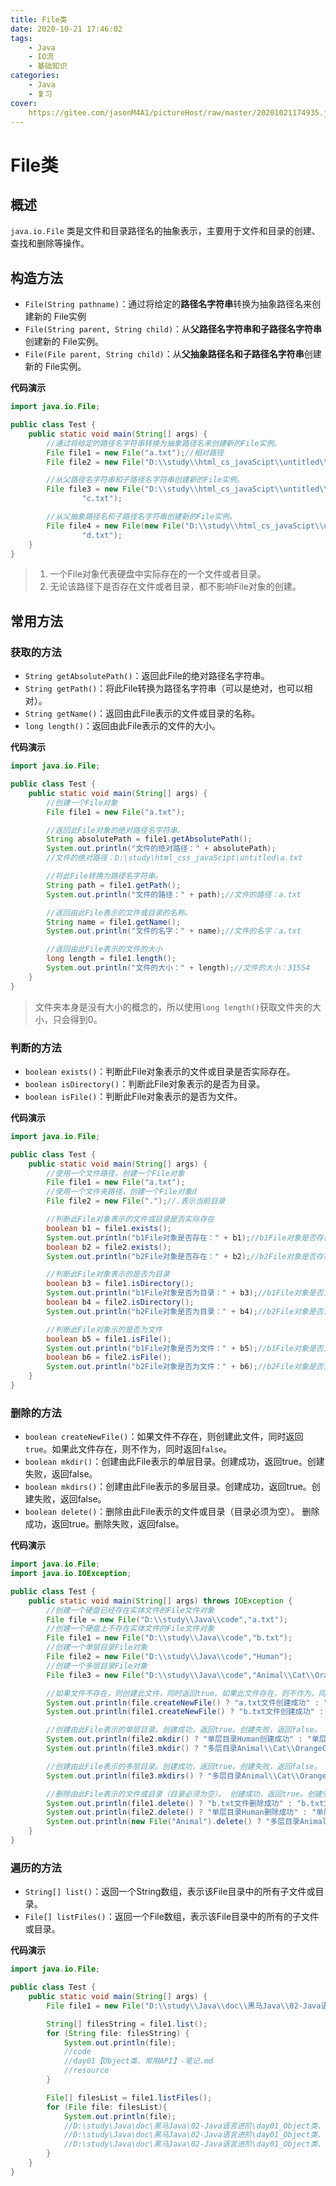 ```yaml
---
title: File类
date: 2020-10-21 17:46:02
tags:
	- Java
	- IO流
	- 基础知识
categories:
	- Java
	- 复习
cover:
	https://gitee.com/jasonM4A1/pictureHost/raw/master/20201021174935.jpg
---
```


# File类

## 概述

`java.io.File` 类是文件和目录路径名的抽象表示，主要用于文件和目录的创建、查找和删除等操作。

## 构造方法

+ `File(String pathname)`：通过将给定的**路径名字符串**转换为抽象路径名来创建新的 File实例
+ `File(String parent, String child)`：从**父路径名字符串和子路径名字符串**创建新的 File实例。
+ `File(File parent, String child)`：从**父抽象路径名和子路径名字符串**创建新的 File实例。  

**代码演示**

~~~java
import java.io.File;

public class Test {
    public static void main(String[] args) {
        //通过将给定的路径名字符串转换为抽象路径名来创建新的File实例。
        File file1 = new File("a.txt");//相对路径
        File file2 = new File("D:\\study\\html_cs_javaScipt\\untitled\\JDBC\\src\\b.txt");//绝对路径

        //从父路径名字符串和子路径名字符串创建新的File实例。
        File file3 = new File("D:\\study\\html_cs_javaScipt\\untitled\\JDBC\\src",
                "c.txt");

        //从父抽象路径名和子路径名字符串创建新的File实例。  
        File file4 = new File(new File("D:\\study\\html_cs_javaScipt\\untitled\\JDBC\\src"),
                "d.txt");
    }
}
~~~

> 1. 一个File对象代表硬盘中实际存在的一个文件或者目录。
> 2. 无论该路径下是否存在文件或者目录，都不影响File对象的创建。

## 常用方法

### 获取的方法

+ `String getAbsolutePath()`：返回此File的绝对路径名字符串。
+ `String getPath()`：将此File转换为路径名字符串（可以是绝对，也可以相对）。 
+ `String getName()`：返回由此File表示的文件或目录的名称。  
+ `long length()`：返回由此File表示的文件的大小。 

**代码演示**

~~~java
import java.io.File;

public class Test {
    public static void main(String[] args) {
        //创建一个File对象
        File file1 = new File("a.txt");

        //返回此File对象的绝对路径名字符串。
        String absolutePath = file1.getAbsolutePath();
        System.out.println("文件的绝对路径：" + absolutePath);
        //文件的绝对路径：D:\study\html_css_javaScipt\untitled\a.txt

        //将此File转换为路径名字符串。
        String path = file1.getPath();
        System.out.println("文件的路径：" + path);//文件的路径：a.txt

        //返回由此File表示的文件或目录的名称。
        String name = file1.getName();
        System.out.println("文件的名字：" + name);//文件的名字：a.txt

        //返回由此File表示的文件的大小
        long length = file1.length();
        System.out.println("文件的大小：" + length);//文件的大小：31554
    }
}
~~~

> 文件夹本身是没有大小的概念的，所以使用`long length()`获取文件夹的大小，只会得到0。

### 判断的方法

+ `boolean exists()`：判断此File对象表示的文件或目录是否实际存在。
+ `boolean isDirectory()`：判断此File对象表示的是否为目录。
+ `boolean isFile()`：判断此File对象表示的是否为文件。

**代码演示**

~~~java
import java.io.File;

public class Test {
    public static void main(String[] args) {
        //使用一个文件路径，创建一个File对象
        File file1 = new File("a.txt");
        //使用一个文件夹路径，创建一个File对象d
        File file2 = new File(".");//.表示当前目录

        //判断此File对象表示的文件或目录是否实际存在
        boolean b1 = file1.exists();
        System.out.println("b1File对象是否存在：" + b1);//b1File对象是否存在：true
        boolean b2 = file2.exists();
        System.out.println("b2File对象是否存在：" + b2);//b2File对象是否存在：true

        //判断此File对象表示的是否为目录
        boolean b3 = file1.isDirectory();
        System.out.println("b1File对象是否为目录：" + b3);//b1File对象是否为目录：false
        boolean b4 = file2.isDirectory();
        System.out.println("b2File对象是否为目录：" + b4);//b2File对象是否为目录：true

        //判断此File对象示的是否为文件
        boolean b5 = file1.isFile();
        System.out.println("b1File对象是否为文件：" + b5);//b1File对象是否为文件：true
        boolean b6 = file2.isFile();
        System.out.println("b2File对象是否为文件：" + b6);//b2File对象是否为文件：false
    }
}
~~~

### 删除的方法

+ `boolean createNewFile()`：如果文件不存在，则创建此文件，同时返回`true`。如果此文件存在，则不作为，同时返回`false`。
+ `boolean mkdir()`：创建由此File表示的单层目录。创建成功，返回true。创建失败，返回false。 
+ `boolean mkdirs()`：创建由此File表示的多层目录。创建成功，返回true。创建失败，返回false。 
+ `boolean delete()`：删除由此File表示的文件或目录（目录必须为空）。 删除成功，返回true。删除失败，返回false。 

**代码演示**

~~~java
import java.io.File;
import java.io.IOException;

public class Test {
    public static void main(String[] args) throws IOException {
        //创建一个硬盘已经存在实体文件的File文件对象
        File file = new File("D:\\study\\Java\\code","a.txt");
        //创建一个硬盘上不存在实体文件的File文件对象
        File file1 = new File("D:\\study\\Java\\code","b.txt");
        //创建一个单层目录File对象
        File file2 = new File("D:\\study\\Java\\code","Human");
        //创建一个多层目录File对象
        File file3 = new File("D:\\study\\Java\\code","Animal\\Cat\\OrangeCat");

        //如果文件不存在，则创建此文件，同时返回true。如果此文件存在，则不作为，同时返回false。
        System.out.println(file.createNewFile() ? "a.txt文件创建成功" : "a.txt文件创建失败");//a.txt文件创建失败
        System.out.println(file1.createNewFile() ? "b.txt文件创建成功" : "b.txt文件创建失败");//b.txt文件创建成功

        //创建由此File表示的单层目录。创建成功，返回true。创建失败，返回false。
        System.out.println(file2.mkdir() ? "单层目录Human创建成功" : "单层Human创建失败");//单层目录Human创建成功
        System.out.println(file3.mkdir() ? "多层目录Animal\\Cat\\OrangeCat创建成功" : "多层目录Animal\\Cat\\OrangeCat创建失败");//多层目录Animal\Cat\OrangeCat创建失败，因为mkdir()只能创建单层目录

        //创建由此File表示的多层目录。创建成功，返回true。创建失败，返回false。
        System.out.println(file3.mkdirs() ? "多层目录Animal\\Cat\\OrangeCat成功" : "多层目录Animal\\Cat\\OrangeCat失败");//多层目录Animal\Cat\OrangeCat成功

        //删除由此File表示的文件或目录（目录必须为空）。 创建成功，返回true。创建失败，返回false。
        System.out.println(file1.delete() ? "b.txt文件删除成功" : "b.txt文件删除失败");//b.txt文件删除成功
        System.out.println(file2.delete() ? "单层目录Human删除成功" : "单层Human删除失败");//单层目录Human删除成功
        System.out.println(new File("Animal").delete() ? "多层目录Animal删除成功" : "多层目录Animal删除失败");//多层目录Animal删除失败,因为Animal目录下面不为空，还有其他目录
    }
}
~~~

### 遍历的方法

+ `String[] list()`：返回一个String数组，表示该File目录中的所有子文件或目录。
+ `File[] listFiles()`：返回一个File数组，表示该File目录中的所有的子文件或目录。  

**代码演示**

~~~java
import java.io.File;

public class Test {
    public static void main(String[] args) {
        File file1 = new File("D:\\study\\Java\\doc\\黑马Java\\02-Java语言进阶\\day01_Object类、常用API");

        String[] filesString = file1.list();
        for (String file: filesString) {
            System.out.println(file);
            //code
            //day01【Object类、常用API】-笔记.md
            //resource
        }

        File[] filesList = file1.listFiles();
        for (File file: filesList){
            System.out.println(file);
            //D:\study\Java\doc\黑马Java\02-Java语言进阶\day01_Object类、常用API\code
            //D:\study\Java\doc\黑马Java\02-Java语言进阶\day01_Object类、常用API\day01【Object类、常用API】-笔记.md
            //D:\study\Java\doc\黑马Java\02-Java语言进阶\day01_Object类、常用API\resource
        }
    }
}
~~~

